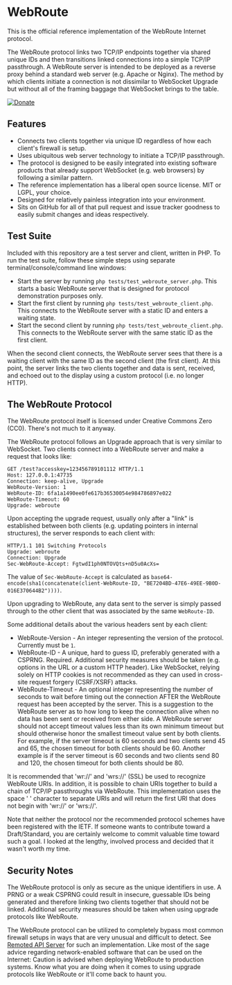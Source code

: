 WebRoute
========

This is the official reference implementation of the WebRoute Internet protocol.

The WebRoute protocol links two TCP/IP endpoints together via shared unique IDs and then transitions linked connections into a simple TCP/IP passthrough.  A WebRoute server is intended to be deployed as a reverse proxy behind a standard web server (e.g. Apache or Nginx).  The method by which clients initiate a connection is not dissimilar to WebSocket Upgrade but without all of the framing baggage that WebSocket brings to the table.

[![Donate](https://cubiclesoft.com/res/donate-shield.png)](https://cubiclesoft.com/donate/)

Features
--------

* Connects two clients together via unique ID regardless of how each client's firewall is setup.
* Uses ubiquitous web server technology to initiate a TCP/IP passthrough.
* The protocol is designed to be easily integrated into existing software products that already support WebSocket (e.g. web browsers) by following a similar pattern.
* The reference implementation has a liberal open source license.  MIT or LGPL, your choice.
* Designed for relatively painless integration into your environment.
* Sits on GitHub for all of that pull request and issue tracker goodness to easily submit changes and ideas respectively.

Test Suite
----------

Included with this repository are a test server and client, written in PHP.  To run the test suite, follow these simple steps using separate terminal/console/command line windows:

* Start the server by running `php tests/test_webroute_server.php`.  This starts a basic WebRoute server that is designed for protocol demonstration purposes only.
* Start the first client by running `php tests/test_webroute_client.php`.  This connects to the WebRoute server with a static ID and enters a waiting state.
* Start the second client by running `php tests/test_webroute_client.php`.  This connects to the WebRoute server with the same static ID as the first client.

When the second client connects, the WebRoute server sees that there is a waiting client with the same ID as the second client (the first client).  At this point, the server links the two clients together and data is sent, received, and echoed out to the display using a custom protocol (i.e. no longer HTTP).

The WebRoute Protocol
---------------------

The WebRoute protocol itself is licensed under Creative Commons Zero (CC0).  There's not much to it anyway.

The WebRoute protocol follows an Upgrade approach that is very similar to WebSocket.  Two clients connect into a WebRoute server and make a request that looks like:

```
GET /test?accesskey=123456789101112 HTTP/1.1
Host: 127.0.0.1:47735
Connection: keep-alive, Upgrade
WebRoute-Version: 1
WebRoute-ID: 6fa1a1490ee0fe617b36530054e984786897e022
WebRoute-Timeout: 60
Upgrade: webroute

```

Upon accepting the upgrade request, usually only after a "link" is established between both clients (e.g. updating pointers in internal structures), the server responds to each client with:

```
HTTP/1.1 101 Switching Protocols
Upgrade: webroute
Connection: Upgrade
Sec-WebRoute-Accept: FgtwdI1ph0NTOVQts+nD5u0AcXs=

```

The value of `Sec-WebRoute-Accept` is calculated as `base64-encode(sha1(concatenate(client-WebRoute-ID, "BE7204BD-47E6-49EE-9B0D-016E370644B2"))))`.

Upon upgrading to WebRoute, any data sent to the server is simply passed through to the other client that was associated by the same `WebRoute-ID`.

Some additional details about the various headers sent by each client:

* WebRoute-Version - An integer representing the version of the protocol.  Currently must be `1`.
* WebRoute-ID - A unique, hard to guess ID, preferably generated with a CSPRNG.  Required.  Additional security measures should be taken (e.g. options in the URL or a custom HTTP header).  Like WebSocket, relying solely on HTTP cookies is not recommended as they can used in cross-site request forgery (CSRF/XSRF) attacks.
* WebRoute-Timeout - An optional integer representing the number of seconds to wait before timing out the connection AFTER the WebRoute request has been accepted by the server.  This is a suggestion to the WebRoute server as to how long to keep the connection alive when no data has been sent or received from either side.  A WebRoute server should not accept timeout values less than its own minimum timeout but should otherwise honor the smallest timeout value sent by both clients.  For example, if the server timeout is 60 seconds and two clients send 45 and 65, the chosen timeout for both clients should be 60.  Another example is if the server timeout is 60 seconds and two clients send 80 and 120, the chosen timeout for both clients should be 80.

It is recommended that 'wr://' and 'wrs://' (SSL) be used to recognize WebRoute URIs.  In addition, it is possible to chain URIs together to build a chain of TCP/IP passthroughs via WebRoute.  This implementation uses the space ' ' character to separate URIs and will return the first URI that does not begin with 'wr://' or 'wrs://'.

Note that neither the protocol nor the recommended protocol schemes have been registered with the IETF.  If someone wants to contribute toward a Draft/Standard, you are certainly welcome to commit valuable time toward such a goal.  I looked at the lengthy, involved process and decided that it wasn't worth my time.

Security Notes
--------------

The WebRoute protocol is only as secure as the unique identifiers in use.  A PRNG or a weak CSPRNG could result in insecure, guessable IDs being generated and therefore linking two clients together that should not be linked.  Additional security measures should be taken when using upgrade protocols like WebRoute.

The WebRoute protocol can be utilized to completely bypass most common firewall setups in ways that are very unusual and difficult to detect.  See [Remoted API Server](https://github.com/cubiclesoft/remoted-api-server) for such an implementation.  Like most of the sage advice regarding network-enabled software that can be used on the Internet:  Caution is advised when deploying WebRoute to production systems.  Know what you are doing when it comes to using upgrade protocols like WebRoute or it'll come back to haunt you.
